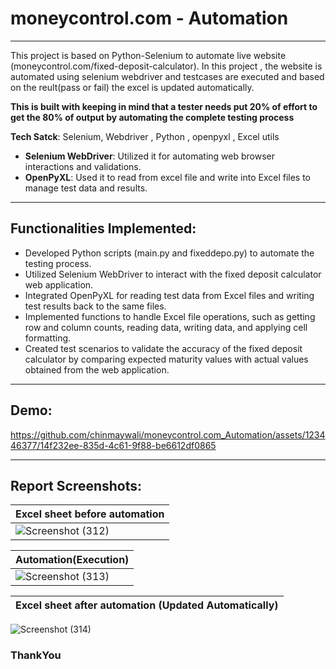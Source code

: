 # moneycontrol.com - Automation
-------

This project is based on Python-Selenium to automate live website (moneycontrol.com/fixed-deposit-calculator). In this project , the website is automated using selenium webdriver and testcases are executed and based on the reult(pass or fail) the excel is updated automatically.

**This is built with keeping in mind that a tester needs put 20% of effort to get the 80% of output by automating the complete testing process**

**Tech Satck**: Selenium, Webdriver ,  Python , openpyxl ,  Excel utils
- **Selenium WebDriver**: Utilized it for automating web browser interactions and validations.
- **OpenPyXL**: Used it to read from excel file and write into Excel files to manage test data and results.

-------------

## Functionalities Implemented:
- Developed Python scripts (main.py and fixeddepo.py) to automate the testing process.
- Utilized Selenium WebDriver to interact with the fixed deposit calculator web application.
- Integrated OpenPyXL for reading test data from Excel files and writing test results back to the same files.
- Implemented functions to handle Excel file operations, such as getting row and column counts, reading data, writing data, and applying cell formatting.
- Created test scenarios to validate the accuracy of the fixed deposit calculator by comparing expected maturity values with actual values obtained from the web application.

----------

## Demo:
https://github.com/chinmaywali/moneycontrol.com_Automation/assets/123446377/14f232ee-835d-4c61-9f88-be6612df0865

-----
## Report Screenshots:

| Excel sheet before automation |
| ------- |
| ![Screenshot (312)](https://github.com/chinmaywali/moneycontrol.com_Automation/assets/123446377/2d04fee9-d5b7-4eaf-ab53-897b40626a4e) |


| Automation(Execution) |
| ------- |
| ![Screenshot (313)](https://github.com/chinmaywali/moneycontrol.com_Automation/assets/123446377/14840652-1986-47d5-83f4-1c4027089219) |


| Excel sheet after automation (Updated Automatically)|
| ------- |
![Screenshot (314)](https://github.com/chinmaywali/moneycontrol.com_Automation/assets/123446377/3f708dff-eea1-4e18-9290-214d1b25c156)

### ThankYou


















